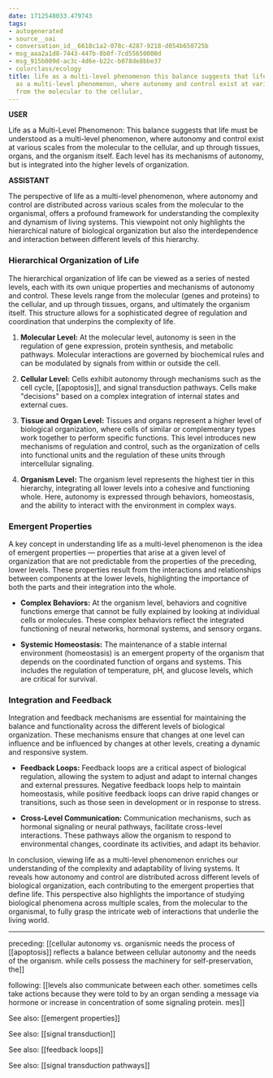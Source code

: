 ```yaml
---
date: 1712548033.479743
tags:
- autogenerated
- source__oai
- conversation_id__6618c1a2-078c-4287-9218-d054b650725b
- msg_aaa2a1d8-7443-447b-8b0f-7cd55650000d
- msg_915b009d-ac3c-4d6e-b22c-b078de8bbe37
- colorclass/ecology
title: life as a multi-level phenomenon this balance suggests that life must be understood
  as a multi-level phenomenon, where autonomy and control exist at various scales
  from the molecular to the cellular,
---
```


**USER**

Life as a Multi-Level Phenomenon: This balance suggests that life must be understood as a multi-level phenomenon, where autonomy and control exist at various scales from the molecular to the cellular, and up through tissues, organs, and the organism itself. Each level has its mechanisms of autonomy, but is integrated into the higher levels of organization.


**ASSISTANT**

The perspective of life as a multi-level phenomenon, where autonomy and control are distributed across various scales from the molecular to the organismal, offers a profound framework for understanding the complexity and dynamism of living systems. This viewpoint not only highlights the hierarchical nature of biological organization but also the interdependence and interaction between different levels of this hierarchy.

### Hierarchical Organization of Life

The hierarchical organization of life can be viewed as a series of nested levels, each with its own unique properties and mechanisms of autonomy and control. These levels range from the molecular (genes and proteins) to the cellular, and up through tissues, organs, and ultimately the organism itself. This structure allows for a sophisticated degree of regulation and coordination that underpins the complexity of life.

1. **Molecular Level:** At the molecular level, autonomy is seen in the regulation of gene expression, protein synthesis, and metabolic pathways. Molecular interactions are governed by biochemical rules and can be modulated by signals from within or outside the cell.

2. **Cellular Level:** Cells exhibit autonomy through mechanisms such as the cell cycle, [[apoptosis]], and signal transduction pathways. Cells make "decisions" based on a complex integration of internal states and external cues.

3. **Tissue and Organ Level:** Tissues and organs represent a higher level of biological organization, where cells of similar or complementary types work together to perform specific functions. This level introduces new mechanisms of regulation and control, such as the organization of cells into functional units and the regulation of these units through intercellular signaling.

4. **Organism Level:** The organism level represents the highest tier in this hierarchy, integrating all lower levels into a cohesive and functioning whole. Here, autonomy is expressed through behaviors, homeostasis, and the ability to interact with the environment in complex ways.

### Emergent Properties

A key concept in understanding life as a multi-level phenomenon is the idea of emergent properties — properties that arise at a given level of organization that are not predictable from the properties of the preceding, lower levels. These properties result from the interactions and relationships between components at the lower levels, highlighting the importance of both the parts and their integration into the whole.

- **Complex Behaviors:** At the organism level, behaviors and cognitive functions emerge that cannot be fully explained by looking at individual cells or molecules. These complex behaviors reflect the integrated functioning of neural networks, hormonal systems, and sensory organs.

- **Systemic Homeostasis:** The maintenance of a stable internal environment (homeostasis) is an emergent property of the organism that depends on the coordinated function of organs and systems. This includes the regulation of temperature, pH, and glucose levels, which are critical for survival.

### Integration and Feedback

Integration and feedback mechanisms are essential for maintaining the balance and functionality across the different levels of biological organization. These mechanisms ensure that changes at one level can influence and be influenced by changes at other levels, creating a dynamic and responsive system.

- **Feedback Loops:** Feedback loops are a critical aspect of biological regulation, allowing the system to adjust and adapt to internal changes and external pressures. Negative feedback loops help to maintain homeostasis, while positive feedback loops can drive rapid changes or transitions, such as those seen in development or in response to stress.

- **Cross-Level Communication:** Communication mechanisms, such as hormonal signaling or neural pathways, facilitate cross-level interactions. These pathways allow the organism to respond to environmental changes, coordinate its activities, and adapt its behavior.

In conclusion, viewing life as a multi-level phenomenon enriches our understanding of the complexity and adaptability of living systems. It reveals how autonomy and control are distributed across different levels of biological organization, each contributing to the emergent properties that define life. This perspective also highlights the importance of studying biological phenomena across multiple scales, from the molecular to the organismal, to fully grasp the intricate web of interactions that underlie the living world.


---

preceding: [[cellular autonomy vs. organismic needs the process of [[apoptosis]] reflects a balance between cellular autonomy and the needs of the organism. while cells possess the machinery for self-preservation, the]]  


following: [[levels also communicate between each other. sometimes cells take actions because they were told to by an organ sending a message via hormone or increase in concentration of some signaling protein. mes]]

See also: [[emergent properties]]


See also: [[signal transduction]]


See also: [[feedback loops]]


See also: [[signal transduction pathways]]